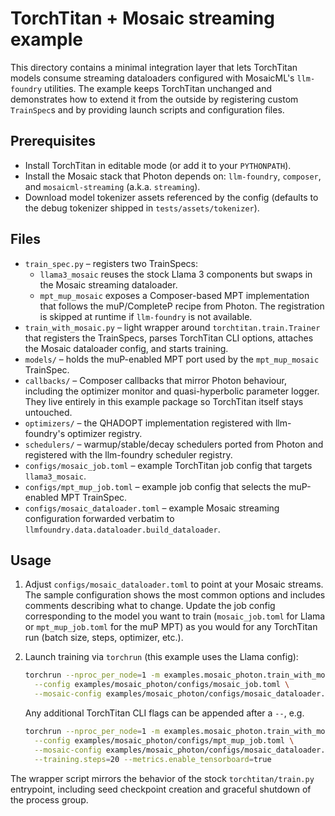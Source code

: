 # TorchTitan + Mosaic streaming example

This directory contains a minimal integration layer that lets TorchTitan models
consume streaming dataloaders configured with MosaicML's `llm-foundry`
utilities. The example keeps TorchTitan unchanged and demonstrates how to
extend it from the outside by registering custom `TrainSpec`s and by providing
launch scripts and configuration files.

## Prerequisites

* Install TorchTitan in editable mode (or add it to your `PYTHONPATH`).
* Install the Mosaic stack that Photon depends on: `llm-foundry`, `composer`, and
  `mosaicml-streaming` (a.k.a. `streaming`).
* Download model tokenizer assets referenced by the config (defaults to the
  debug tokenizer shipped in `tests/assets/tokenizer`).

## Files

* `train_spec.py` – registers two TrainSpecs:
  * `llama3_mosaic` reuses the stock Llama 3 components but swaps in the Mosaic
    streaming dataloader.
  * `mpt_mup_mosaic` exposes a Composer-based MPT implementation that follows
    the muP/CompleteP recipe from Photon. The registration is skipped at runtime
    if `llm-foundry` is not available.
* `train_with_mosaic.py` – light wrapper around `torchtitan.train.Trainer` that
  registers the TrainSpecs, parses TorchTitan CLI options, attaches the Mosaic
  dataloader config, and starts training.
* `models/` – holds the muP-enabled MPT port used by the `mpt_mup_mosaic`
  TrainSpec.
* `callbacks/` – Composer callbacks that mirror Photon behaviour, including the
  optimizer monitor and quasi-hyperbolic parameter logger. They live entirely in
  this example package so TorchTitan itself stays untouched.
* `optimizers/` – the QHADOPT implementation registered with llm-foundry's
  optimizer registry.
* `schedulers/` – warmup/stable/decay schedulers ported from Photon and
  registered with the llm-foundry scheduler registry.
* `configs/mosaic_job.toml` – example TorchTitan job config that targets
  `llama3_mosaic`.
* `configs/mpt_mup_job.toml` – example job config that selects the muP-enabled
  MPT TrainSpec.
* `configs/mosaic_dataloader.toml` – example Mosaic streaming configuration
  forwarded verbatim to `llmfoundry.data.dataloader.build_dataloader`.

## Usage

1. Adjust `configs/mosaic_dataloader.toml` to point at your Mosaic streams. The
   sample configuration shows the most common options and includes comments
   describing what to change. Update the job config corresponding to the model
   you want to train (`mosaic_job.toml` for Llama or `mpt_mup_job.toml` for the
   muP MPT) as you would for any TorchTitan run (batch size, steps, optimizer,
   etc.).
2. Launch training via `torchrun` (this example uses the Llama config):

   ```bash
   torchrun --nproc_per_node=1 -m examples.mosaic_photon.train_with_mosaic \
     --config examples/mosaic_photon/configs/mosaic_job.toml \
     --mosaic-config examples/mosaic_photon/configs/mosaic_dataloader.toml
   ```

   Any additional TorchTitan CLI flags can be appended after a `--`, e.g.

   ```bash
   torchrun --nproc_per_node=1 -m examples.mosaic_photon.train_with_mosaic \
     --config examples/mosaic_photon/configs/mpt_mup_job.toml \
     --mosaic-config examples/mosaic_photon/configs/mosaic_dataloader.toml -- \
     --training.steps=20 --metrics.enable_tensorboard=true
   ```

The wrapper script mirrors the behavior of the stock `torchtitan/train.py`
entrypoint, including seed checkpoint creation and graceful shutdown of the
process group.
